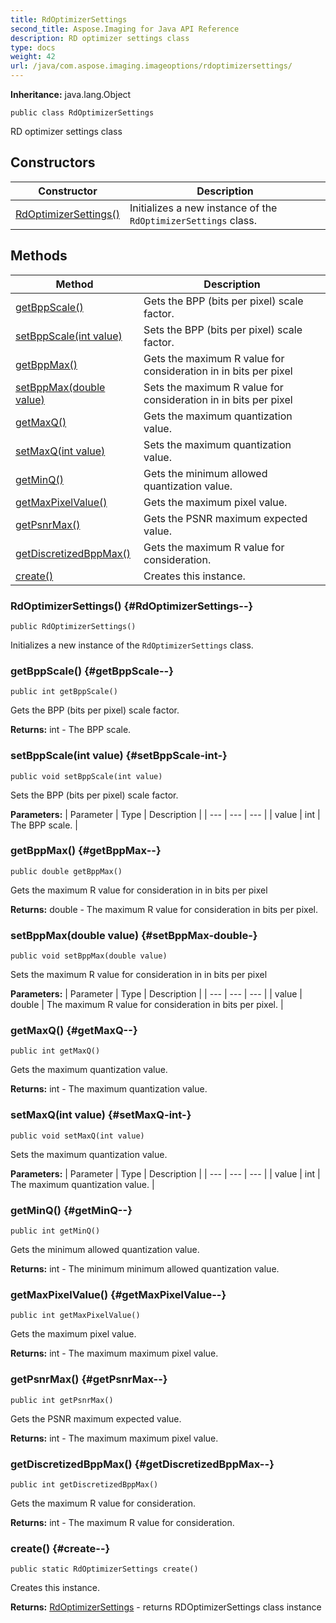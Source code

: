 ```yaml
---
title: RdOptimizerSettings
second_title: Aspose.Imaging for Java API Reference
description: RD optimizer settings class
type: docs
weight: 42
url: /java/com.aspose.imaging.imageoptions/rdoptimizersettings/
---
```

**Inheritance:**
java.lang.Object
```
public class RdOptimizerSettings
```

RD optimizer settings class
## Constructors

| Constructor | Description |
| --- | --- |
| [RdOptimizerSettings()](#RdOptimizerSettings--) | Initializes a new instance of the `RdOptimizerSettings` class. |
## Methods

| Method | Description |
| --- | --- |
| [getBppScale()](#getBppScale--) | Gets the BPP (bits per pixel) scale factor. |
| [setBppScale(int value)](#setBppScale-int-) | Sets the BPP (bits per pixel) scale factor. |
| [getBppMax()](#getBppMax--) | Gets the maximum R value for consideration in in bits per pixel |
| [setBppMax(double value)](#setBppMax-double-) | Sets the maximum R value for consideration in in bits per pixel |
| [getMaxQ()](#getMaxQ--) | Gets the maximum quantization value. |
| [setMaxQ(int value)](#setMaxQ-int-) | Sets the maximum quantization value. |
| [getMinQ()](#getMinQ--) | Gets the minimum allowed quantization value. |
| [getMaxPixelValue()](#getMaxPixelValue--) | Gets the maximum pixel value. |
| [getPsnrMax()](#getPsnrMax--) | Gets the PSNR maximum expected value. |
| [getDiscretizedBppMax()](#getDiscretizedBppMax--) | Gets the maximum R value for consideration. |
| [create()](#create--) | Creates this instance. |
### RdOptimizerSettings() {#RdOptimizerSettings--}
```
public RdOptimizerSettings()
```


Initializes a new instance of the `RdOptimizerSettings` class.

### getBppScale() {#getBppScale--}
```
public int getBppScale()
```


Gets the BPP (bits per pixel) scale factor.

**Returns:**
int - The BPP scale.
### setBppScale(int value) {#setBppScale-int-}
```
public void setBppScale(int value)
```


Sets the BPP (bits per pixel) scale factor.

**Parameters:**
| Parameter | Type | Description |
| --- | --- | --- |
| value | int | The BPP scale. |

### getBppMax() {#getBppMax--}
```
public double getBppMax()
```


Gets the maximum R value for consideration in in bits per pixel

**Returns:**
double - The maximum R value for consideration in bits per pixel.
### setBppMax(double value) {#setBppMax-double-}
```
public void setBppMax(double value)
```


Sets the maximum R value for consideration in in bits per pixel

**Parameters:**
| Parameter | Type | Description |
| --- | --- | --- |
| value | double | The maximum R value for consideration in bits per pixel. |

### getMaxQ() {#getMaxQ--}
```
public int getMaxQ()
```


Gets the maximum quantization value.

**Returns:**
int - The maximum quantization value.
### setMaxQ(int value) {#setMaxQ-int-}
```
public void setMaxQ(int value)
```


Sets the maximum quantization value.

**Parameters:**
| Parameter | Type | Description |
| --- | --- | --- |
| value | int | The maximum quantization value. |

### getMinQ() {#getMinQ--}
```
public int getMinQ()
```


Gets the minimum allowed quantization value.

**Returns:**
int - The minimum minimum allowed quantization value.
### getMaxPixelValue() {#getMaxPixelValue--}
```
public int getMaxPixelValue()
```


Gets the maximum pixel value.

**Returns:**
int - The maximum maximum pixel value.
### getPsnrMax() {#getPsnrMax--}
```
public int getPsnrMax()
```


Gets the PSNR maximum expected value.

**Returns:**
int - The maximum maximum pixel value.
### getDiscretizedBppMax() {#getDiscretizedBppMax--}
```
public int getDiscretizedBppMax()
```


Gets the maximum R value for consideration.

**Returns:**
int - The maximum R value for consideration.
### create() {#create--}
```
public static RdOptimizerSettings create()
```


Creates this instance.

**Returns:**
[RdOptimizerSettings](../../com.aspose.imaging.imageoptions/rdoptimizersettings) - returns RDOptimizerSettings class instance
